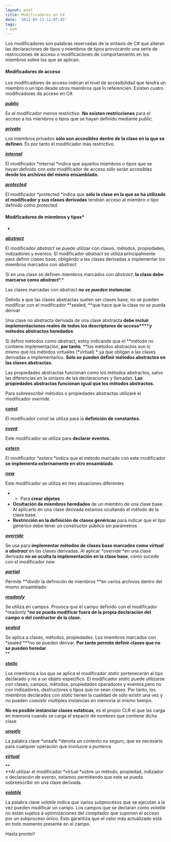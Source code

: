 ```yaml
---
layout: post
title: Modificadores en C#
date: '2012-03-13 11:07:45'
tags:
- poo
---
```



Los modificadores son palabras reservadas de la sintaxis de C# que alteran las declaraciones de tipos y miembros de tipos provocando una serie de restricciones de acceso o modificaciones de comportamiento en los miembros sobre los que se aplican.

#### **Modificadores de acceso**

Los modificadores de acceso indican el nivel de accesibilidad que tendrá un miembro o un tipo desde otros miembros que lo referencien. Existen cuatro modificadores de acceso en C#.

***<span style="text-decoration: underline;">public </span>***

 Es el modificador menos restrictivo. **No existen restricciones** para el acceso a los miembros o tipos que se hayan definido mediante *public.*

<span style="text-decoration: underline;">***private***</span>

Los miembros privados **sólo son accesibles dentro de la clase en la que se definen**. Es por tanto el modificador más restrictivo.

<span style="text-decoration: underline;">***internal***</span>

El modificador *internal *indica que aquellos miembros o tipos que se hayan definido con este modificador de acceso sólo serán accesibles **desde los archivos del mismo ensamblado.**

<span style="text-decoration: underline;">***protected***</span>

El modificador *protected *indica que **sólo la clase en la que se ha utilizado el modificador y sus clases derivadas** tendrán acceso al miembro o tipo definido como *protected.*

#### Modificadores de miembros y tipos*  
*

<span style="text-decoration: underline;">***abstract***</span>

El modificador *abstract* se puede utilizar con clases, métodos, propiedades, indizadores y eventos. El modificador *abstract* se utiliza principalmente para definir clases base, obligándo a las clases derivadas a implementar los miembros marcados con *abstract.*

Si en una clase se definen miembros marcados con *abstract*, **la clase debe marcarse como *abstract****.*

Las clases marcadas con *abstract ***no se pueden instanciar*.***

Debido a que las clases abstractas suelen ser clases base, no se pueden modificar con el modificador **sealed, **que hace que la clase no se pueda derivar

Una clase no abstracta derivada de una clase abstracta **debe incluir implementaciones reales de todos los descriptores de acceso****y métodos abstractos heredados**.

Si defino métodos como *abstract*, estoy indicando que el **método no contiene implementación, **por tanto**, **los métodos abstractos son lo mismo que los métodos virtuales (*virtual) * ya que obligan a las clases derivadas a implementarlos. **Sólo se pueden definir métodos abstractos en las clases abstractas.**

Las propiedades abstractas funcionan como los métodos abstractos, salvo las diferencias en la sintaxis de las declaraciones y llamadas. **Las propiedades abstractas funcionan igual que los métodos abstractos.**

Para sobreescribir métodos o propiedades abstractas utilizaré el modificador *override.*

<span style="text-decoration: underline;">***const***</span>

El modificador *const* se utiliza para la **definición de constantes.**

<span style="text-decoration: underline;">***event***</span>

Este modificador se utiliza para **declarar eventos.**

<span style="text-decoration: underline;">***extern***</span>

El modificador *extern *indica que el método marcado con este modificador **se implementa externamente en otro ensamblado**.

<span style="text-decoration: underline;">***new***</span>

Este modificador se utiliza en tres situaciones diferentes

- - Para **crear objetos**
- **Ocultación de miembros heredados** de un miembro de una clase base. Al aplicarlo en una clase derivada estamos ocultando el método de la clase base.
- **Restricción en la definición de clases genéricas** para indicar que el tipo genérico debe tener un constructor público sin parámetros

<span style="text-decoration: underline;">***override***</span>

Se usa para **implementar métodos de clases base marcados como *virtual* o *abstract*** en las clases derivadas. Al aplicar *override *en una clase derivada **no se oculta la implementación en la clase base**, como sucede con el modificador *new*

<span style="text-decoration: underline;">***partial***</span>

Permite **dividir la definición de miembros **en varios archivos dentro del mismo ensamblado

<span style="text-decoration: underline;">***readonly***</span>

Se utiliza en campos. Provoca que el campo definido con el modificador *readonly ***no se pueda modificar fuera de la propia declaración del campo o del contructor de la clase.**

<span style="text-decoration: underline;">***sealed***</span>

Se aplica a clases, métodos, propiedades. Los miembros marcados con *sealed ***no se pueden derivar. **Por tanto permite definir clases que no se pueden heredar**.  
**

<span style="text-decoration: underline;">***static***</span>

Los miembros a los que se aplica el modificador *static* pertenecerán al tipo declarado y no a un objeto especifico. El modificador *static* puede utilizarse con clases, campos, métodos, propiedades operadores y eventos,pero no con indizadores, destructores o tipos que no sean clases. Por tanto, los miembros declarados con *static* tienen la cualidad de sólo existir una vez y no pueden coexistir múltiples instancias en memoria al mismo tiempo.

**No es posible instanciar clases estáticas**, es el propio CLR el que las carga en memoria cuando se carga el espacio de nombres que contiene dicha clase

<span style="text-decoration: underline;">***unsafe***</span>

La palabra clave *unsafe *denota un contexto no seguro, que es necesario para cualquier operación que involucre a punteros

<span style="text-decoration: underline;">***virtual***</span>

**  
**Al utilizar el modificador *virtual *sobre un método, propiedad, indizador o declaración de evento, estamos permitiendo que este se pueda sobreescribir en una clase derivada.

<span style="text-decoration: underline;">***volatile***</span>

La palabra clave *volatile* indica que varios subprocesos que se ejecutan a la vez pueden modificar un campo. Los campos que se declaran como *volatile* no están sujetos a optimizaciones del compilador que suponen el acceso por un subproceso único. Esto garantiza que el valor más actualizado está en todo momento presente en el campo.

Hasta pronto!!


